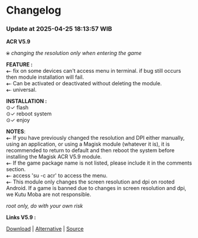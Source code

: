 # Changelog


### Update at 2025-04-25 18:13:57 WIB

**ACR V5.9** 

`⦿` *changing the resolution only when entering the game*

**FEATURE :**   
`❖➸` fix on some devices can't access menu in terminal. if bug still occurs then module installation will fail.  
`❖➸` Can be activated or deactivated without deleting the module.  
`❖➸` universal.

**INSTALLATION :**   
⊙✓ flash   
⊙✓ reboot system   
⊙✓ enjoy 

**NOTES**:   
`❖➸` If you have previously changed the resolution and DPI either manually, using an application, or using a Magisk module (whatever it is), it is recommended to return to default and then reboot the system before installing the Magisk ACR V5.9 module.  
`❖➸` If the game package name is not listed, please include it in the comments section.  
`❖➸` access 'su -c acr' to access the menu.  
`❖➸` This module only changes the screen resolution and dpi on rooted Android. If a game is banned due to changes in screen resolution and dpi, we Kutu Moba are not responsible.

*root only, do with your own risk*



<b>Links V5.9 :</b>

[Download](https://arahlink.id/HcVTdCMl) | [Alternative](https://sfl.gl/Gea3Ns) | [Source](https://t.me/kutu_Moba57)

#
#
#
#
#


